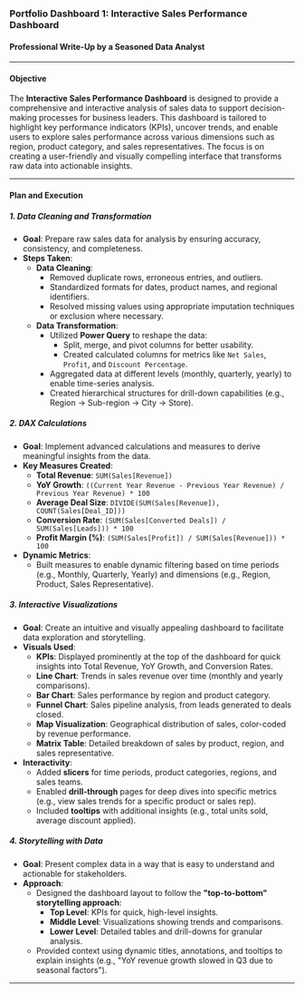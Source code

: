 ### **Portfolio Dashboard 1: Interactive Sales Performance Dashboard**

#### **Professional Write-Up by a Seasoned Data Analyst**

---

#### **Objective**
The **Interactive Sales Performance Dashboard** is designed to provide a comprehensive and interactive analysis of sales data to support decision-making processes for business leaders. This dashboard is tailored to highlight key performance indicators (KPIs), uncover trends, and enable users to explore sales performance across various dimensions such as region, product category, and sales representatives. The focus is on creating a user-friendly and visually compelling interface that transforms raw data into actionable insights.

---

#### **Plan and Execution**

##### **1. Data Cleaning and Transformation**
- **Goal**: Prepare raw sales data for analysis by ensuring accuracy, consistency, and completeness.
- **Steps Taken**:
  - **Data Cleaning**:
    - Removed duplicate rows, erroneous entries, and outliers.
    - Standardized formats for dates, product names, and regional identifiers.
    - Resolved missing values using appropriate imputation techniques or exclusion where necessary.
  - **Data Transformation**:
    - Utilized **Power Query** to reshape the data:
      - Split, merge, and pivot columns for better usability.
      - Created calculated columns for metrics like `Net Sales`, `Profit`, and `Discount Percentage`.
    - Aggregated data at different levels (monthly, quarterly, yearly) to enable time-series analysis.
    - Created hierarchical structures for drill-down capabilities (e.g., Region → Sub-region → City → Store).

##### **2. DAX Calculations**
- **Goal**: Implement advanced calculations and measures to derive meaningful insights from the data.
- **Key Measures Created**:
  - **Total Revenue**: `SUM(Sales[Revenue])`
  - **YoY Growth**: `((Current Year Revenue - Previous Year Revenue) / Previous Year Revenue) * 100`
  - **Average Deal Size**: `DIVIDE(SUM(Sales[Revenue]), COUNT(Sales[Deal_ID]))`
  - **Conversion Rate**: `(SUM(Sales[Converted Deals]) / SUM(Sales[Leads])) * 100`
  - **Profit Margin (%)**: `(SUM(Sales[Profit]) / SUM(Sales[Revenue])) * 100`
- **Dynamic Metrics**:
  - Built measures to enable dynamic filtering based on time periods (e.g., Monthly, Quarterly, Yearly) and dimensions (e.g., Region, Product, Sales Representative).

##### **3. Interactive Visualizations**
- **Goal**: Create an intuitive and visually appealing dashboard to facilitate data exploration and storytelling.
- **Visuals Used**:
  - **KPIs**: Displayed prominently at the top of the dashboard for quick insights into Total Revenue, YoY Growth, and Conversion Rates.
  - **Line Chart**: Trends in sales revenue over time (monthly and yearly comparisons).
  - **Bar Chart**: Sales performance by region and product category.
  - **Funnel Chart**: Sales pipeline analysis, from leads generated to deals closed.
  - **Map Visualization**: Geographical distribution of sales, color-coded by revenue performance.
  - **Matrix Table**: Detailed breakdown of sales by product, region, and sales representative.
- **Interactivity**:
  - Added **slicers** for time periods, product categories, regions, and sales teams.
  - Enabled **drill-through** pages for deep dives into specific metrics (e.g., view sales trends for a specific product or sales rep).
  - Included **tooltips** with additional insights (e.g., total units sold, average discount applied).

##### **4. Storytelling with Data**
- **Goal**: Present complex data in a way that is easy to understand and actionable for stakeholders.
- **Approach**:
  - Designed the dashboard layout to follow the **"top-to-bottom" storytelling approach**:
    - **Top Level**: KPIs for quick, high-level insights.
    - **Middle Level**: Visualizations showing trends and comparisons.
    - **Lower Level**: Detailed tables and drill-downs for granular analysis.
  - Provided context using dynamic titles, annotations, and tooltips to explain insights (e.g., "YoY revenue growth slowed in Q3 due to seasonal factors").

---



